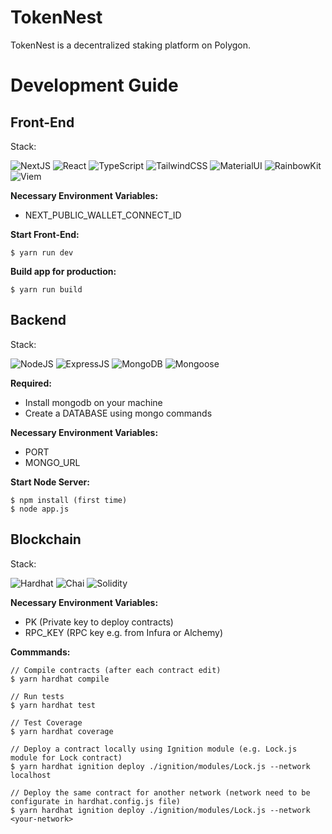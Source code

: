 # TokenNest

TokenNest is a decentralized staking platform on Polygon.

# Development Guide

## Front-End

Stack:

![NextJS](https://img.shields.io/badge/NextJS-000000?style=for-the-badge&logo=next.js)
![React](https://img.shields.io/badge/React-20232A?style=for-the-badge&logo=react&logoColor=61DAFB)
![TypeScript](https://img.shields.io/badge/TypeScript-3178C6?style=for-the-badge&logo=typescript&logoColor=white)
![TailwindCSS](https://img.shields.io/badge/TailwindCSS-38B2AC?style=for-the-badge&logo=tailwind-css&logoColor=white)
![MaterialUI](https://img.shields.io/badge/MaterialUI-0081CB?style=for-the-badge&logo=mui&logoColor=white)
![RainbowKit](https://img.shields.io/badge/RainbowKit-000000?style=for-the-badge)
![Viem](https://img.shields.io/badge/Viem-Wagmi-blue?style=for-the-badge)

**Necessary Environment Variables:**
- NEXT_PUBLIC_WALLET_CONNECT_ID

**Start Front-End:**

```
$ yarn run dev
```

**Build app for production:**

```
$ yarn run build
```

## Backend

Stack:

![NodeJS](https://img.shields.io/badge/NodeJS-339933?style=for-the-badge&logo=node.js&logoColor=white)
![ExpressJS](https://img.shields.io/badge/ExpressJS-000000?style=for-the-badge&logo=express&logoColor=white)
![MongoDB](https://img.shields.io/badge/MongoDB-47A248?style=for-the-badge&logo=mongodb&logoColor=white)
![Mongoose](https://img.shields.io/badge/Mongoose-880000?style=for-the-badge)

**Required:**
- Install mongodb on your machine
- Create a DATABASE using mongo commands

**Necessary Environment Variables:**
- PORT
- MONGO_URL

**Start Node Server:**
```
$ npm install (first time)
$ node app.js
```

## Blockchain

Stack:

![Hardhat](https://img.shields.io/badge/Hardhat-FFCC2F?style=for-the-badge)
![Chai](https://img.shields.io/badge/Chai-A30701?style=for-the-badge&logo=chai&logoColor=white)
![Solidity](https://img.shields.io/badge/Solidity-363636?style=for-the-badge&logo=solidity&logoColor=white)

**Necessary Environment Variables:**

- PK (Private key to deploy contracts)
- RPC_KEY (RPC key e.g. from Infura or Alchemy)

**Commmands:**

```
// Compile contracts (after each contract edit)
$ yarn hardhat compile

// Run tests
$ yarn hardhat test

// Test Coverage
$ yarn hardhat coverage

// Deploy a contract locally using Ignition module (e.g. Lock.js module for Lock contract)
$ yarn hardhat ignition deploy ./ignition/modules/Lock.js --network localhost

// Deploy the same contract for another network (network need to be configurate in hardhat.config.js file)
$ yarn hardhat ignition deploy ./ignition/modules/Lock.js --network <your-network>
```